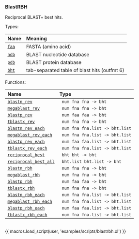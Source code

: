 ### BlastRBH

Reciprocal BLAST+ best hits.

Types:

| Name      | Meaning |
| :-------- | :------ |
| <a href="javascript:;" onclick="help_and_scripts('faa')">`faa`</a> | FASTA (amino acid) |
| <a href="javascript:;" onclick="help_and_scripts('ndb')">`ndb`</a> | BLAST nucleotide database |
| <a href="javascript:;" onclick="help_and_scripts('pdb')">`pdb`</a> | BLAST protein database |
| <a href="javascript:;" onclick="help_and_scripts('bht')">`bht`</a> | tab-separated table of blast hits (outfmt 6) |

Functions:

| Name | Type |
| :--- | :--- |
| <a href="javascript:;" onclick="help_and_scripts('blastn_rev')">`blastn_rev`</a> | ` num fna fna -> bht` |
| <a href="javascript:;" onclick="help_and_scripts('megablast_rev')">`megablast_rev`</a> | ` num fna fna -> bht` |
| <a href="javascript:;" onclick="help_and_scripts('blastp_rev')">`blastp_rev`</a> | ` num faa faa -> bht` |
| <a href="javascript:;" onclick="help_and_scripts('tblastx_rev')">`tblastx_rev`</a> | ` num fna fna -> bht` |
| <a href="javascript:;" onclick="help_and_scripts('blastn_rev_each')">`blastn_rev_each`</a> | ` num fna fna.list -> bht.list` |
| <a href="javascript:;" onclick="help_and_scripts('megablast_rev_each')">`megablast_rev_each`</a> | ` num fna fna.list -> bht.list` |
| <a href="javascript:;" onclick="help_and_scripts('blastp_rev_each')">`blastp_rev_each`</a> | ` num faa faa.list -> bht.list` |
| <a href="javascript:;" onclick="help_and_scripts('tblastx_rev_each')">`tblastx_rev_each`</a> | ` num fna fna.list -> bht.list` |
| <a href="javascript:;" onclick="help_and_scripts('reciprocal_best')">`reciprocal_best`</a> | ` bht bht -> bht` |
| <a href="javascript:;" onclick="help_and_scripts('reciprocal_best_all')">`reciprocal_best_all`</a> | ` bht.list bht.list -> bht` |
| <a href="javascript:;" onclick="help_and_scripts('blastn_rbh')">`blastn_rbh`</a> | ` num fna fna -> bht` |
| <a href="javascript:;" onclick="help_and_scripts('megablast_rbh')">`megablast_rbh`</a> | ` num fna fna -> bht` |
| <a href="javascript:;" onclick="help_and_scripts('blastp_rbh')">`blastp_rbh`</a> | ` num faa faa -> bht` |
| <a href="javascript:;" onclick="help_and_scripts('tblastx_rbh')">`tblastx_rbh`</a> | ` num fna fna -> bht` |
| <a href="javascript:;" onclick="help_and_scripts('blastn_rbh_each')">`blastn_rbh_each`</a> | ` num fna fna.list -> bht.list` |
| <a href="javascript:;" onclick="help_and_scripts('megablast_rbh_each')">`megablast_rbh_each`</a> | ` num fna fna.list -> bht.list` |
| <a href="javascript:;" onclick="help_and_scripts('blastp_rbh_each')">`blastp_rbh_each`</a> | ` num faa faa.list -> bht.list` |
| <a href="javascript:;" onclick="help_and_scripts('tblastx_rbh_each')">`tblastx_rbh_each`</a> | ` num fna fna.list -> bht.list` |

<br/>
{{ macros.load_script(user, 'examples/scripts/blastrbh.ol') }}
